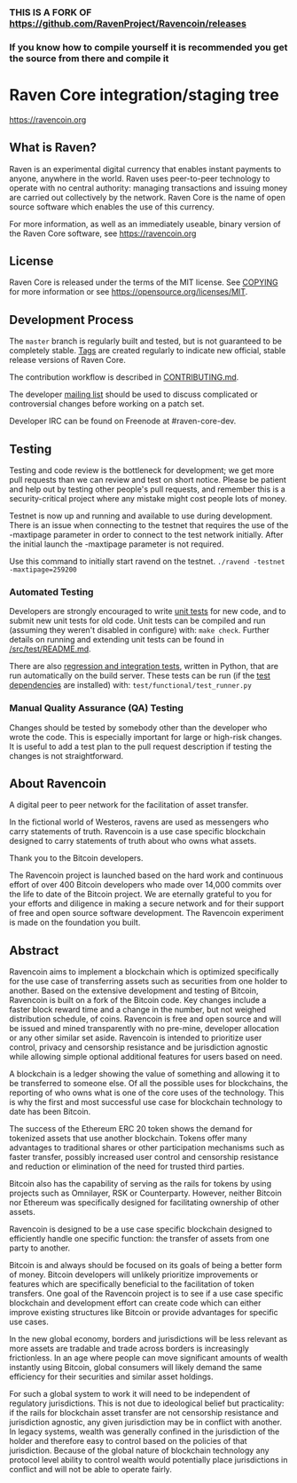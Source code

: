 ### THIS IS A FORK OF https://github.com/RavenProject/Ravencoin/releases
### If you know how to compile yourself it is recommended you get the source from there and compile it





Raven Core integration/staging tree
=====================================

https://ravencoin.org

What is Raven?
----------------

Raven is an experimental digital currency that enables instant payments to
anyone, anywhere in the world. Raven uses peer-to-peer technology to operate
with no central authority: managing transactions and issuing money are carried
out collectively by the network. Raven Core is the name of open source
software which enables the use of this currency.

For more information, as well as an immediately useable, binary version of
the Raven Core software, see https://ravencoin.org

License
-------

Raven Core is released under the terms of the MIT license. See [COPYING](COPYING) for more
information or see https://opensource.org/licenses/MIT.

Development Process
-------------------

The `master` branch is regularly built and tested, but is not guaranteed to be
completely stable. [Tags](https://github.com/RavenProject/Ravencoin/tags) are created
regularly to indicate new official, stable release versions of Raven Core.

The contribution workflow is described in [CONTRIBUTING.md](CONTRIBUTING.md).

The developer [mailing list](https://lists.linuxfoundation.org/mailman/listinfo/raven-dev)
should be used to discuss complicated or controversial changes before working
on a patch set.

Developer IRC can be found on Freenode at #raven-core-dev.

Testing
-------

Testing and code review is the bottleneck for development; we get more pull
requests than we can review and test on short notice. Please be patient and help out by testing
other people's pull requests, and remember this is a security-critical project where any mistake might cost people
lots of money.

Testnet is now up and running and available to use during development. There is an issue when connecting to the testnet that requires the use of the -maxtipage parameter in order to connect to the test network initially. After the initial launch the -maxtipage parameter is not required.

Use this command to initially start ravend on the testnet. <code>./ravend -testnet -maxtipage=259200</code>

### Automated Testing

Developers are strongly encouraged to write [unit tests](src/test/README.md) for new code, and to
submit new unit tests for old code. Unit tests can be compiled and run
(assuming they weren't disabled in configure) with: `make check`. Further details on running
and extending unit tests can be found in [/src/test/README.md](/src/test/README.md).

There are also [regression and integration tests](/test), written
in Python, that are run automatically on the build server.
These tests can be run (if the [test dependencies](/test) are installed) with: `test/functional/test_runner.py`


### Manual Quality Assurance (QA) Testing

Changes should be tested by somebody other than the developer who wrote the
code. This is especially important for large or high-risk changes. It is useful
to add a test plan to the pull request description if testing the changes is
not straightforward.


About Ravencoin
----------------
A digital peer to peer network for the facilitation of asset transfer.



In the fictional world of Westeros, ravens are used as messengers who carry statements of truth. Ravencoin is a use case specific blockchain designed to carry statements of truth about who owns what assets. 



Thank you to the Bitcoin developers. 

The Ravencoin project is launched based on the hard work and continuous effort of over 400 Bitcoin developers who made over 14,000 commits over the life to date of the Bitcoin project. We are eternally grateful to you for your efforts and diligence in making a secure network and for their support of free and open source software development.  The Ravencoin experiment is made on the foundation you built.


Abstract
----------------
Ravencoin aims to implement a blockchain which is optimized specifically for the use case of transferring assets such as securities from one holder to another. Based on the extensive development and testing of Bitcoin, Ravencoin is built on a fork of the Bitcoin code. Key changes include a faster block reward time and a change in the number, but not weighed distribution schedule, of coins. Ravencoin is free and open source and will be issued and mined transparently with no pre-mine, developer allocation or any other similar set aside. Ravencoin is intended to prioritize user control, privacy and censorship resistance and be jurisdiction agnostic while allowing simple optional additional features for users based on need.



A blockchain is a ledger showing the value of something and allowing it to be transferred to someone else. Of all the possible uses for blockchains, the reporting of who owns what is one of the core uses of the technology.  This is why the first and most successful use case for blockchain technology to date has been Bitcoin.

The success of the Ethereum ERC 20 token shows the demand for tokenized assets that use another blockchain.  Tokens offer many advantages to traditional shares or other participation mechanisms such as faster transfer, possibly increased user control and censorship resistance and reduction or elimination of the need for trusted third parties.

Bitcoin also has the capability of serving as the rails for tokens by using projects such as Omnilayer, RSK or Counterparty. However, neither Bitcoin nor Ethereum was specifically designed for facilitating ownership of other assets. 

Ravencoin is designed to be a use case specific blockchain designed to efficiently handle one specific function: the transfer of assets from one party to another.

Bitcoin is and always should be focused on its goals of being a better form of money. Bitcoin developers will unlikely prioritize improvements or features which are specifically beneficial to the facilitation of token transfers.  One goal of the Ravencoin project is to see if a use case specific blockchain and development effort can create code which can either improve existing structures like Bitcoin or provide advantages for specific use cases.

In the new global economy, borders and jurisdictions will be less relevant as more assets are tradable and trade across borders is increasingly frictionless. In an age where people can move significant amounts of wealth instantly using Bitcoin, global consumers will likely demand the same efficiency for their securities and similar asset holdings.

For such a global system to work it will need to be independent of regulatory jurisdictions.  This is not due to ideological belief but practicality: if the rails for blockchain asset transfer are not censorship resistance and jurisdiction agnostic, any given jurisdiction may be in conflict with another.  In legacy systems, wealth was generally confined in the jurisdiction of the holder and therefore easy to control based on the policies of that jurisdiction. Because of the global nature of blockchain technology any protocol level ability to control wealth would potentially place jurisdictions in conflict and will not be able to operate fairly.  

